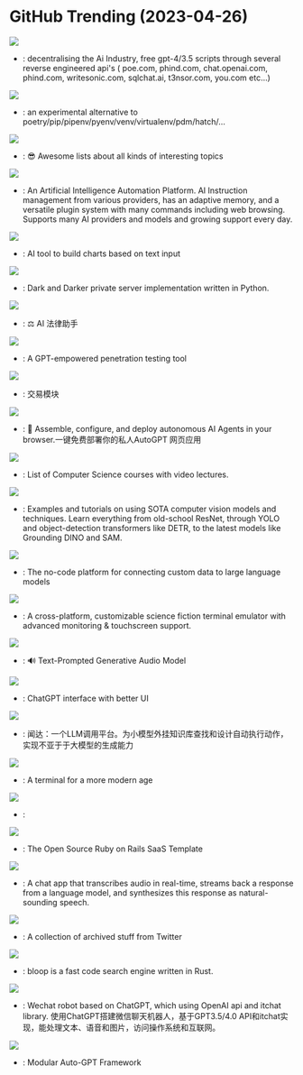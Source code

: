 # GitHub Trending (2023-04-26)

![](https://img.shields.io/badge/Python-New%202-green?style=flat-square&logo=appveyor)
- [](https://github.comundefined): decentralising the Ai Industry, free gpt-4/3.5 scripts through several reverse engineered api's ( poe.com, phind.com, chat.openai.com, phind.com, writesonic.com, sqlchat.ai, t3nsor.com, you.com etc...)

![](https://img.shields.io/badge/Rust-New%201-green?style=flat-square&logo=appveyor)
- [](https://github.comundefined): an experimental alternative to poetry/pip/pipenv/pyenv/venv/virtualenv/pdm/hatch/…

![](https://img.shields.io/badge/none-New%20158-green?style=flat-square&logo=appveyor)
- [](https://github.comundefined): 😎 Awesome lists about all kinds of interesting topics

![](https://img.shields.io/badge/Python-New%20255-green?style=flat-square&logo=appveyor)
- [](https://github.comundefined): An Artificial Intelligence Automation Platform. AI Instruction management from various providers, has an adaptive memory, and a versatile plugin system with many commands including web browsing. Supports many AI providers and models and growing support every day.

![](https://img.shields.io/badge/TypeScript-New%20204-green?style=flat-square&logo=appveyor)
- [](https://github.comundefined): AI tool to build charts based on text input

![](https://img.shields.io/badge/Python-New%2013-green?style=flat-square&logo=appveyor)
- [](https://github.comundefined): Dark and Darker private server implementation written in Python.

![](https://img.shields.io/badge/TypeScript-New%20247-green?style=flat-square&logo=appveyor)
- [](https://github.comundefined): ⚖️ AI 法律助手

![](https://img.shields.io/badge/Python-New%20260-green?style=flat-square&logo=appveyor)
- [](https://github.comundefined): A GPT-empowered penetration testing tool

![](https://img.shields.io/badge/Python-New%2097-green?style=flat-square&logo=appveyor)
- [](https://github.comundefined): 交易模块

![](https://img.shields.io/badge/TypeScript-New%20268-green?style=flat-square&logo=appveyor)
- [](https://github.comundefined): 🤖 Assemble, configure, and deploy autonomous AI Agents in your browser.一键免费部署你的私人AutoGPT 网页应用

![](https://img.shields.io/badge/none-New%20119-green?style=flat-square&logo=appveyor)
- [](https://github.comundefined): List of Computer Science courses with video lectures.

![](https://img.shields.io/badge/Jupyter%20Notebook-New%20186-green?style=flat-square&logo=appveyor)
- [](https://github.comundefined): Examples and tutorials on using SOTA computer vision models and techniques. Learn everything from old-school ResNet, through YOLO and object-detection transformers like DETR, to the latest models like Grounding DINO and SAM.

![](https://img.shields.io/badge/TypeScript-New%2055-green?style=flat-square&logo=appveyor)
- [](https://github.comundefined): The no-code platform for connecting custom data to large language models

![](https://img.shields.io/badge/JavaScript-New%2092-green?style=flat-square&logo=appveyor)
- [](https://github.comundefined): A cross-platform, customizable science fiction terminal emulator with advanced monitoring & touchscreen support.

![](https://img.shields.io/badge/Python-New%20982-green?style=flat-square&logo=appveyor)
- [](https://github.comundefined): 🔊 Text-Prompted Generative Audio Model

![](https://img.shields.io/badge/Python-New%20180-green?style=flat-square&logo=appveyor)
- [](https://github.comundefined): ChatGPT interface with better UI

![](https://img.shields.io/badge/CSS-New%2083-green?style=flat-square&logo=appveyor)
- [](https://github.comundefined): 闻达：一个LLM调用平台。为小模型外挂知识库查找和设计自动执行动作，实现不亚于于大模型的生成能力

![](https://img.shields.io/badge/TypeScript-New%20329-green?style=flat-square&logo=appveyor)
- [](https://github.comundefined): A terminal for a more modern age

![](https://img.shields.io/badge/Python-New%2011-green?style=flat-square&logo=appveyor)
- [](https://github.comundefined): 

![](https://img.shields.io/badge/Ruby-New%2040-green?style=flat-square&logo=appveyor)
- [](https://github.comundefined): The Open Source Ruby on Rails SaaS Template

![](https://img.shields.io/badge/JavaScript-New%20268-green?style=flat-square&logo=appveyor)
- [](https://github.comundefined): A chat app that transcribes audio in real-time, streams back a response from a language model, and synthesizes this response as natural-sounding speech.

![](https://img.shields.io/badge/none-New%2010-green?style=flat-square&logo=appveyor)
- [](https://github.comundefined): A collection of archived stuff from Twitter

![](https://img.shields.io/badge/TypeScript-New%20315-green?style=flat-square&logo=appveyor)
- [](https://github.comundefined): bloop is a fast code search engine written in Rust.

![](https://img.shields.io/badge/Python-New%2091-green?style=flat-square&logo=appveyor)
- [](https://github.comundefined): Wechat robot based on ChatGPT, which using OpenAI api and itchat library. 使用ChatGPT搭建微信聊天机器人，基于GPT3.5/4.0 API和itchat实现，能处理文本、语音和图片，访问操作系统和互联网。

![](https://img.shields.io/badge/Python-New%2044-green?style=flat-square&logo=appveyor)
- [](https://github.comundefined): Modular Auto-GPT Framework

